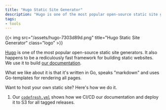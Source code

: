 ```yaml
---
title: "Hugo Static Site Generator"
description: "Hugo is one of the most popular open-source static site generators."
tags:
- tools
---
```


{{< img src="/assets/hugo-7303d89d.png" title="Hugo Static Site Generator" class="logo" >}}

[Hugo](https://gohugo.io/) is one of the most popular open-source static site generators. It also happens to be a rediculously fast framework for building static websites. We use it to build [our documentation](https://github.com/cloudposse/docs/).

What we like about it is that it's written in Go, speaks "markdown" and uses Go-templates for rendering all pages.

Want to host your own static site? Here's how we do it.

1. Our [`codefresh.yml`](https://github.com/cloudposse/docs/blob/master/codefresh.yml) shows how we CI/CD our documentation and deploy it to S3 for all tagged releases.
